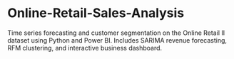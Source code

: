 # Online-Retail-Sales-Analysis
Time series forecasting and customer segmentation on the Online Retail II dataset using Python and Power BI. Includes SARIMA revenue forecasting, RFM clustering, and interactive business dashboard.
